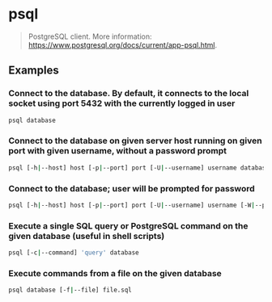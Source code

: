 # psql

> PostgreSQL client. More information: <https://www.postgresql.org/docs/current/app-psql.html>.

## Examples

### Connect to the database. By default, it connects to the local socket using port 5432 with the currently logged in user

```bash
psql database
```

### Connect to the database on given server host running on given port with given username, without a password prompt

```bash
psql [-h|--host] host [-p|--port] port [-U|--username] username database
```

### Connect to the database; user will be prompted for password

```bash
psql [-h|--host] host [-p|--port] port [-U|--username] username [-W|--password] database
```

### Execute a single SQL query or PostgreSQL command on the given database (useful in shell scripts)

```bash
psql [-c|--command] 'query' database
```

### Execute commands from a file on the given database

```bash
psql database [-f|--file] file.sql
```
